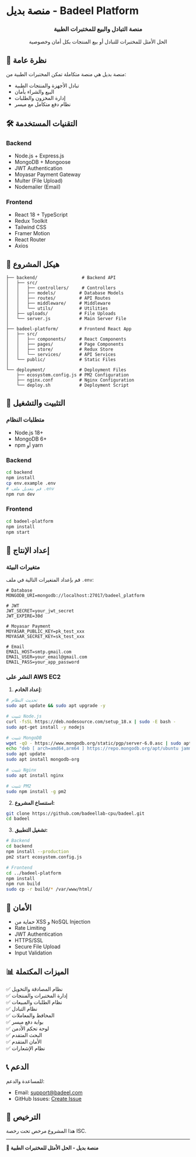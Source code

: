 # منصة بديل - Badeel Platform

<div align="center">
  <h3>منصة التبادل والبيع للمختبرات الطبية</h3>
  <p>الحل الأمثل للمختبرات للتبادل أو بيع المنتجات بكل أمان وخصوصية</p>
</div>

## 🚀 نظرة عامة

منصة بديل هي منصة متكاملة تمكن المختبرات الطبية من:
- تبادل الأجهزة والمنتجات الطبية
- البيع والشراء بأمان
- إدارة المخزون والطلبات
- نظام دفع متكامل مع ميسر

## 🛠️ التقنيات المستخدمة

### Backend
- Node.js + Express.js
- MongoDB + Mongoose
- JWT Authentication
- Moyasar Payment Gateway
- Multer (File Upload)
- Nodemailer (Email)

### Frontend
- React 18 + TypeScript
- Redux Toolkit
- Tailwind CSS
- Framer Motion
- React Router
- Axios

## 📁 هيكل المشروع

```
├── backend/                 # Backend API
│   ├── src/
│   │   ├── controllers/     # Controllers
│   │   ├── models/         # Database Models
│   │   ├── routes/         # API Routes
│   │   ├── middleware/     # Middleware
│   │   └── utils/          # Utilities
│   ├── uploads/            # File Uploads
│   └── server.js           # Main Server File
│
├── badeel-platform/        # Frontend React App
│   ├── src/
│   │   ├── components/     # React Components
│   │   ├── pages/          # Page Components
│   │   ├── store/          # Redux Store
│   │   └── services/       # API Services
│   └── public/             # Static Files
│
└── deployment/             # Deployment Files
    ├── ecosystem.config.js # PM2 Configuration
    ├── nginx.conf          # Nginx Configuration
    └── deploy.sh           # Deployment Script
```

## 🚀 التثبيت والتشغيل

### متطلبات النظام
- Node.js 18+
- MongoDB 6+
- npm أو yarn

### Backend
```bash
cd backend
npm install
cp env.example .env
# قم بتعديل ملف .env
npm run dev
```

### Frontend
```bash
cd badeel-platform
npm install
npm start
```

## 🔧 إعداد الإنتاج

### متغيرات البيئة
قم بإعداد المتغيرات التالية في ملف `.env`:

```env
# Database
MONGODB_URI=mongodb://localhost:27017/badeel_platform

# JWT
JWT_SECRET=your_jwt_secret
JWT_EXPIRE=30d

# Moyasar Payment
MOYASAR_PUBLIC_KEY=pk_test_xxx
MOYASAR_SECRET_KEY=sk_test_xxx

# Email
EMAIL_HOST=smtp.gmail.com
EMAIL_USER=your_email@gmail.com
EMAIL_PASS=your_app_password
```

### النشر على AWS EC2

1. **إعداد الخادم:**
```bash
# تحديث النظام
sudo apt update && sudo apt upgrade -y

# تثبيت Node.js
curl -fsSL https://deb.nodesource.com/setup_18.x | sudo -E bash -
sudo apt-get install -y nodejs

# تثبيت MongoDB
wget -qO - https://www.mongodb.org/static/pgp/server-6.0.asc | sudo apt-key add -
echo "deb [ arch=amd64,arm64 ] https://repo.mongodb.org/apt/ubuntu jammy/mongodb-org/6.0 multiverse" | sudo tee /etc/apt/sources.list.d/mongodb-org-6.0.list
sudo apt update
sudo apt install mongodb-org

# تثبيت Nginx
sudo apt install nginx

# تثبيت PM2
sudo npm install -g pm2
```

2. **استنساخ المشروع:**
```bash
git clone https://github.com/badeellab-cpu/badeel.git
cd badeel
```

3. **تشغيل التطبيق:**
```bash
# Backend
cd backend
npm install --production
pm2 start ecosystem.config.js

# Frontend
cd ../badeel-platform
npm install
npm run build
sudo cp -r build/* /var/www/html/
```

## 🔐 الأمان

- حماية من XSS و NoSQL Injection
- Rate Limiting
- JWT Authentication
- HTTPS/SSL
- Secure File Upload
- Input Validation

## 📊 الميزات المكتملة

✅ نظام المصادقة والتخويل  
✅ إدارة المختبرات والمنتجات  
✅ نظام الطلبات والمبيعات  
✅ نظام التبادل  
✅ المحافظ والمعاملات  
✅ بوابة دفع ميسر  
✅ لوحة تحكم الأدمن  
✅ البحث المتقدم  
✅ الأمان المتقدم  
✅ نظام الإشعارات  

## 📞 الدعم

للمساعدة والدعم:
- Email: support@badeel.com
- GitHub Issues: [Create Issue](https://github.com/badeellab-cpu/badeel/issues)

## 📄 الترخيص

هذا المشروع مرخص تحت رخصة ISC.

---

**🎉 منصة بديل - الحل الأمثل للمختبرات الطبية**
